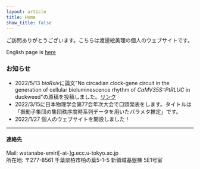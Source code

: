 ```yaml
---
layout: article
title: Home
show_title: false
---
```

ご訪問ありがとうございます。こちらは渡邊絵美理の個人のウェブサイトです。  

English page is [here](https://emiri-w.github.io/en)


### お知らせ
- 2022/5/13 *bioRxiv*に論文"No circadian clock-gene circuit in the generation of cellular bioluminescence rhythm of *CaMV35S::PtRLUC* in duckweed"の原稿を投稿しました。[リンク](https://www.biorxiv.org/content/10.1101/2022.05.12.491730v1)
- 2022/3/15に日本物理学会第77会年次大会で口頭発表をします。タイトルは「振動子集団の集団秩序度時系列データを用いたパラメタ推定」です。
- 2022/1/27 個人のウェブサイトを開設しました！



***
#### 連絡先
Mail: watanabe-emiri[-at-]g.ecc.u-tokyo.ac.jp  
所在地: 〒277-8561 千葉県柏市柏の葉5-1-5 新領域基盤棟 5E1号室